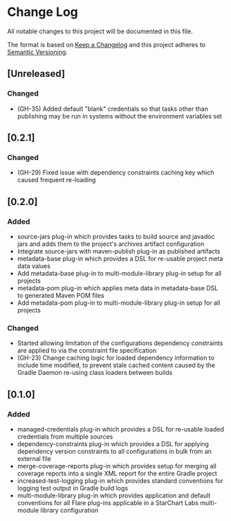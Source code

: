 # Change Log
All notable changes to this project will be documented in this file.

The format is based on [Keep a Changelog](http://keepachangelog.com/)
and this project adheres to [Semantic Versioning](http://semver.org/).

## [Unreleased]
### Changed
- (GH-35) Added default "blank" credentials so that tasks other than publishing may be run in systems without the environment variables set

## [0.2.1]
### Changed
- (GH-29) Fixed issue with dependency constraints caching key which caused frequent re-loading

## [0.2.0]
### Added
- source-jars plug-in which provides tasks to build source and javadoc jars and adds them to the project's archives artifact configuration
- Integrate source-jars with maven-publish plug-in as published artifacts
- metadata-base plug-in which provides a DSL for re-usable project meta data values
- Add metadata-base plug-in to multi-module-library plug-in setup for all projects
- metadata-pom plug-in which applies meta data in metadata-base DSL to generated Maven POM files
- Add metadata-pom plug-in to multi-module-library plug-in setup for all projects

### Changed
- Started allowing limitation of the configurations dependency constraints are applied to via the constraint file specification
- (GH-23) Change caching logic for loaded dependency information to include time modified, to prevent stale cached content caused by the Gradle Daemon re-using class loaders between builds

## [0.1.0]
### Added
- managed-credentials plug-in which provides a DSL for re-usable loaded credentials from multiple sources
- dependency-constraints plug-in which provides a DSL for applying dependency version constraints to all configurations in bulk from an external file
- merge-coverage-reports plug-in which provides setup for merging all coverage reports into a single XML report for the entire Gradle project
- increased-test-logging plug-in which provides standard conventions for logging test output in Gradle build logs
- multi-module-library plug-in which provides application and default conventions for all Flare plug-ins applicable in a StarChart Labs multi-module library configuration
